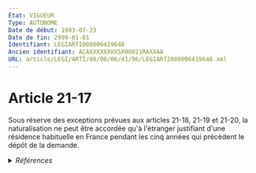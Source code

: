 ```yaml
---
État: VIGUEUR
Type: AUTONOME
Date de début: 1993-07-23
Date de fin: 2999-01-01
Identifiant: LEGIARTI000006419648
Ancien identifiant: ACAXXXXXXXX5X00021RAXXAA
URL: article/LEGI/ARTI/00/00/06/41/96/LEGIARTI000006419648.xml
---
```


<h1>Article 21-17</h1>

Sous réserve des exceptions prévues aux articles 21-18, 21-19 et 21-20, la
naturalisation ne peut être accordée qu'à l'étranger justifiant d'une résidence
habituelle en France pendant les cinq années qui précèdent le dépôt de la
demande.


<details>
  <summary><em>Références</em></summary>

  <h2>Articles faisant référence à l'article</h2>
  
  <ul>
    <li>
      <a href="https://legal.tricoteuses.fr//redirection/LEGIARTI000006419879?vers=git&vers=legifrance">Code civil - article 21-19 AUTONOME VIGUEUR, en vigueur depuis le 2006-07-25</a> CITATION cible
    </li>
    <li>
      <a href="https://legal.tricoteuses.fr//redirection/LEGIARTI000006419877?vers=git&vers=legifrance">Code civil - article 21-19 AUTONOME MODIFIE, en vigueur du 1993-07-23 au 1998-09-01</a> CITATION cible
    </li>
    <li>
      <a href="https://legal.tricoteuses.fr//redirection/LEGIARTI000024197095?vers=git&vers=legifrance">Code civil - article 21-18 AUTONOME VIGUEUR, en vigueur depuis le 2011-06-18</a> CITATION source
    </li>
    <li>
      <a href="https://legal.tricoteuses.fr//redirection/LEGIARTI000039820348?vers=git&vers=legifrance">Décret n° 2019-1507 du 30 décembre 2019 portant modification du décret n° 93-1362 du 30 décembre 1993 modifié relatif aux déclarations de nationalité, aux décisions de naturalisation, de réintégration, de perte, de déchéance et de retrait de la nationalité française - article 46 ENTIEREMENT_MODIF</a> CITATION source
    </li>
    <li>
      <a href="https://legal.tricoteuses.fr//redirection/LEGIARTI000049265980?vers=git&vers=legifrance">Code de la nationalité française - article 62 AUTONOME MODIFIE, en vigueur du 1959-01-08 au 1973-01-10</a> CONCORDE source
    </li>
    <li>
      <a href="https://legal.tricoteuses.fr//redirection/LEGIARTI000006524037?vers=git&vers=legifrance">Code de la nationalité française - article 62 AUTONOME ABROGE, en vigueur du 1993-07-23 au 1993-07-23</a> CONCORDE source
    </li>
    <li>
      <a href="https://legal.tricoteuses.fr//redirection/LEGIARTI000049265990?vers=git&vers=legifrance">Code de la nationalité française - article 62 AUTONOME MODIFIE, en vigueur du 1945-10-20 au 1959-01-08</a> CONCORDE source
    </li>
    <li>
      <a href="https://legal.tricoteuses.fr//redirection/LEGIARTI000006285779?vers=git&vers=legifrance">Décret n°93-1362 du 30 décembre 1993 relatif aux déclarations de nationalité, aux décisions de naturalisation, de réintégration, de perte, de déchéance et de retrait de la nationalité française - article 38 AUTONOME MODIFIE, en vigueur du 1998-08-21 au 2005-01-15</a> CITATION source
    </li>
    <li>
      <a href="https://legal.tricoteuses.fr//redirection/LEGIARTI000006285780?vers=git&vers=legifrance">Décret n°93-1362 du 30 décembre 1993 relatif aux déclarations de nationalité, aux décisions de naturalisation, de réintégration, de perte, de déchéance et de retrait de la nationalité française - article 38 AUTONOME MODIFIE, en vigueur du 2005-01-15 au 2020-01-01</a> CITATION source
    </li>
    <li>
      <a href="https://legal.tricoteuses.fr//redirection/LEGIARTI000006530132?vers=git&vers=legifrance">Ordonnance n° 80-703 du 5 septembre 1980 relative aux mesures rendues nécessaires, en matière de nationalité et d'élections, par la déclaration de l'indépendance des Nouvelles-Hébrides. - article 3 AUTONOME VIGUEUR, en vigueur depuis le 1993-07-23</a> CITATION source
    </li>
    <li>
      <a href="https://legal.tricoteuses.fr//redirection/LEGIARTI000006419878?vers=git&vers=legifrance">Code civil - article 21-19 AUTONOME MODIFIE, en vigueur du 1998-09-01 au 2006-07-25</a> CITATION cible
    </li>
    <li>
      <a href="https://legal.tricoteuses.fr//redirection/LEGIARTI000041422371?vers=git&vers=legifrance">Décret n°93-1362 du 30 décembre 1993 relatif aux déclarations de nationalité, aux décisions de naturalisation, de réintégration, de perte, de déchéance et de retrait de la nationalité française - article 38 AUTONOME VIGUEUR, en vigueur depuis le 2020-01-01</a> CITATION source
    </li>
    <li>
      <a href="https://legal.tricoteuses.fr//redirection/LEGIARTI000006419649?vers=git&vers=legifrance">Code civil - article 21-18 AUTONOME MODIFIE, en vigueur du 1993-07-23 au 2011-06-18</a> CITATION source
    </li>
    <li>
      <a href="https://legal.tricoteuses.fr//redirection/LEGIARTI000049265963?vers=git&vers=legifrance">Code de la nationalité française - article 62 AUTONOME MODIFIE, en vigueur du 1973-01-10 au 1993-07-23</a> CONCORDE source
    </li>
    <li>
      <a href="https://legal.tricoteuses.fr//redirection/LEGIARTI000006419650?vers=git&vers=legifrance">Code civil - article 21-20 AUTONOME VIGUEUR, en vigueur depuis le 1993-07-23</a> CITATION cible
    </li>
  </ul>
  
  <h2>Textes faisant référence à l'article</h2>
  
  <ul>
    <li>
      <a href="https://legal.tricoteuses.fr//redirection/JORFTEXT000000362019?vers=git&vers=legifrance">LOI n° 93-933 du 22 juillet 1993 réformant le droit de la nationalité</a> CODIFICATION cible
    </li>
  </ul>
  
  <h2>Références faites par l'article</h2>
  
  <ul>
    <li>
      1980-09-05 CITATION cible <a href="https://legal.tricoteuses.fr//redirection/LEGIARTI000006530132?vers=git&vers=legifrance">Ordonnance n° 80-703 du 5 septembre 1980 relative aux mesures rendues nécessaires, en matière de nationalité et d'élections, par la déclaration de l'indépendance des Nouvelles-Hébrides. - article 3 AUTONOME VIGUEUR, en vigueur depuis le 1993-07-23</a>
    </li>
    <li>
      1993-07-22 CODIFICATION source <a href="https://legal.tricoteuses.fr//redirection/JORFTEXT000000362019?vers=git&vers=legifrance">LOI n° 93-933 du 22 juillet 1993 réformant le droit de la nationalité</a>
    </li>
    <li>
      1993-07-22 CREATION source Loi n°93-933 du 22 juillet 1993 - art. 50 () JORF 23 juillet 1993
    </li>
    <li>
      1993-12-30 CITATION cible <a href="https://legal.tricoteuses.fr//redirection/LEGIARTI000041422371?vers=git&vers=legifrance">Décret n°93-1362 du 30 décembre 1993 relatif aux déclarations de nationalité, aux décisions de naturalisation, de réintégration, de perte, de déchéance et de retrait de la nationalité française - article 38 AUTONOME VIGUEUR, en vigueur depuis le 2020-01-01</a>
    </li>
    <li>
      2019-12-30 CITATION cible <a href="https://legal.tricoteuses.fr//redirection/LEGIARTI000039820348?vers=git&vers=legifrance">Décret n° 2019-1507 du 30 décembre 2019 portant modification du décret n° 93-1362 du 30 décembre 1993 modifié relatif aux déclarations de nationalité, aux décisions de naturalisation, de réintégration, de perte, de déchéance et de retrait de la nationalité française - article 46 ENTIEREMENT_MODIF</a>
    </li>
    <li>
      2999-01-01 CITATION cible <a href="https://legal.tricoteuses.fr//redirection/LEGIARTI000024197095?vers=git&vers=legifrance">Code civil - article 21-18 AUTONOME VIGUEUR, en vigueur depuis le 2011-06-18</a>
    </li>
    <li>
      2999-01-01 CITATION source <a href="https://legal.tricoteuses.fr//redirection/LEGIARTI000006419877?vers=git&vers=legifrance">Code civil - article 21-19 AUTONOME MODIFIE, en vigueur du 1993-07-23 au 1998-09-01</a>
    </li>
    <li>
      2999-01-01 CITATION source <a href="https://legal.tricoteuses.fr//redirection/LEGIARTI000006419650?vers=git&vers=legifrance">Code civil - article 21-20 AUTONOME VIGUEUR, en vigueur depuis le 1993-07-23</a>
    </li>
    <li>
      CONCORDANCE source Code de la nationalité française 62
    </li>
    <li>
      2999-01-01 CONCORDE cible <a href="https://legal.tricoteuses.fr//redirection/LEGIARTI000006524037?vers=git&vers=legifrance">Code de la nationalité française - article 62 AUTONOME ABROGE, en vigueur du 1993-07-23 au 1993-07-23</a>
    </li>
  </ul>
</details>
